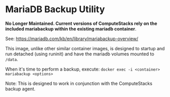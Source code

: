 # MariaDB Backup Utility

**No Longer Maintained. Current versions of ComputeStacks rely on the included mariabackup within the existing mariadb container**.

See: https://mariadb.com/kb/en/library/mariabackup-overview/ 

This image, unlike other similar container images, is designed to startup and run detached (using runinit) and have the mariadb volumes mounted to `/data`. 

When it's time to perform a backup, execute: `docker exec -i <container> mariabackup <options>`

Note: This is designed to work in conjunction with the ComputeStacks backup agent.